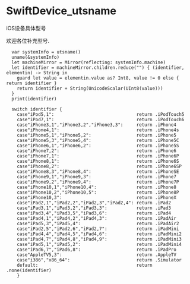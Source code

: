 # SwiftDevice_utsname
iOS设备具体型号

欢迎各位补充型号.

      var systemInfo = utsname()
      uname(&systemInfo)
      let machineMirror = Mirror(reflecting: systemInfo.machine)
      let identifier = machineMirror.children.reduce("") { (identifier, elementin) -> String in
        guard let value = elementin.value as? Int8, value != 0 else { return identifier }
        return identifier + String(UnicodeScalar(UInt8(value)))
      }
      print(identifier)

      switch identifier {
        case"iPod5,1":                               return .iPodTouch5
        case"iPod7,1":                               return .iPodTouch6
        case"iPhone3,1","iPhone3,2","iPhone3,3":     return .iPhone4
        case"iPhone4,1":                             return .iPhone4s
        case"iPhone5,1","iPhone5,2":                 return .iPhone5
        case"iPhone5,3","iPhone5,4":                 return .iPhone5C
        case"iPhone6,1","iPhone6,2":                 return .iPhone5S
        case"iPhone7,2":                             return .iPhone6
        case"iPhone7,1":                             return .iPhone6P
        case"iPhone8,1":                             return .iPhone6S
        case"iPhone8,2":                             return .iPhone6SP
        case"iPhone8,3","iPhone8,4":                 return .iPhoneSE
        case"iPhone9,1","iPhone9,3":                 return .iPhone7
        case"iPhone9,2","iPhone9,4":                 return .iPhone7P
        case"iPhone10,1","iPhone10,4":               return .iPhone8
        case"iPhone10,2","iPhone10,5":               return .iPhone8P
        case"iPhone10,3":                            return .iPhoneX
        case"iPad2,1","iPad2,2","iPad2,3","iPad2,4": return .iPad2
        case"iPad3,1","iPad3,2","iPad3,3":           return .iPad3
        case"iPad3,4","iPad3,5","iPad3,6":           return .iPad4
        case"iPad4,1","iPad4,2","iPad4,3":           return .iPadAir
        case"iPad5,3","iPad5,4":                     return .iPadAir2
        case"iPad2,5","iPad2,6","iPad2,7":           return .iPadMini
        case"iPad4,4","iPad4,5","iPad4,6":           return .iPadMini2
        case"iPad4,7","iPad4,8","iPad4,9":           return .iPadMini3
        case"iPad5,1","iPad5,2":                     return .iPadMini4
        case"iPad6,7","iPad6,8":                     return .iPadPro
        case"AppleTV5,3":                            return .AppleTV
        case"i386","x86_64":                         return .Simulator
        default:                                     return .none(identifier)
        }
